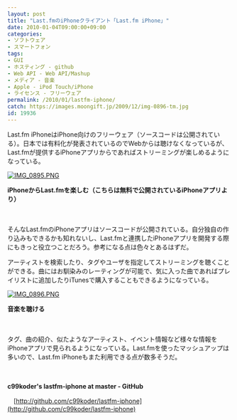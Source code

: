 ```yaml
---
layout: post
title: "Last.fmのiPhoneクライアント「Last.fm iPhone」"
date: 2010-01-04T09:00:00+09:00
categories:
- ソフトウェア
- スマートフォン
tags: 
- GUI
- ホスティング - github
- Web API - Web API/Mashup
- メディア - 音楽
- Apple - iPod Touch/iPhone
- ライセンス - フリーウェア
permalink: /2010/01/lastfm-iphone/
catch: https://images.moongift.jp/2009/12/img-0896-tm.jpg
id: 19936
---
```

Last.fm iPhoneはiPhone向けのフリーウェア（ソースコードは公開されている）。日本では有料化が発表されているのでWebからは聴けなくなっているが、Last.fmが提供するiPhoneアプリからであればストリーミングが楽しめるようになっている。

  

[![IMG_0895.PNG](https://images.moongift.jp/2009/12/img-0895-tm.jpg)](https://images.moongift.jp/2009/12/img-0895.png)  
  
**iPhoneからLast.fmを楽しむ（こちらは無料で公開されているiPhoneアプリより）**

  

　

  

そんなLast.fmのiPhoneアプリはソースコードが公開されている。自分独自の作り込みもできるかも知れないし、Last.fmと連携したiPhoneアプリを開発する際にもきっと役立つことだろう。参考になる点は色々とあるはずだ。

  
  
<!--more-->

アーティストを検索したり、タグやユーザを指定してストリーミングを聴くことができる。曲にはお馴染みのレーティングが可能で、気に入った曲であればプレイリストに追加したりiTunesで購入することもできるようになっている。

  

[![IMG_0896.PNG](https://images.moongift.jp/2009/12/img-0896-tm.jpg)](https://images.moongift.jp/2009/12/img-0896.png)  
  
**音楽を聴ける**

  

　

  

タグ、曲の紹介、似たようなアーティスト、イベント情報など様々な情報をiPhoneアプリで見られるようになっている。Last.fmを使ったマッシュアップは多いので、Last.fm iPhoneもまた利用できる点が数多そうだ。

  

　

  

**c99koder's lastfm-iphone at master - GitHub**  
  
　[http://github.com/c99koder/lastfm-iphone](http://github.com/c99koder/lastfm-iphone)

  
  
